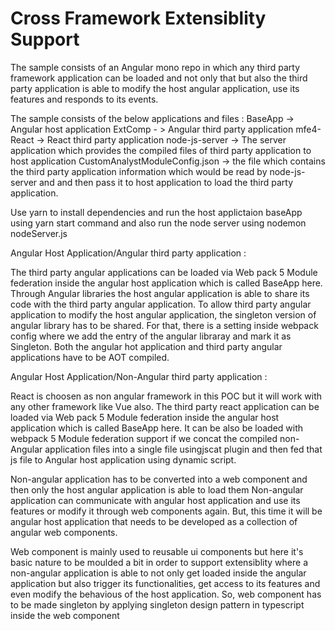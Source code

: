 # Cross Framework Extensiblity Support
The sample consists of an Angular mono repo in which any third party framework application can be loaded and not only that but also the third party application is able to modify the host angular application, use its features and responds to its events.

The sample consists of the below applications and files :
BaseApp -> Angular host application
ExtComp - > Angular third party application
mfe4-React -> React third party application
node-js-server -> The server application which provides the compiled files of third party application to host application
CustomAnalystModuleConfig.json -> the file which contains the third party application information which would be read by node-js-server and and then pass it to host application
to load the third party application.

Use yarn to install dependencies and run the host applictaion baseApp using yarn start command and also run the node server using nodemon nodeServer.js


 Angular Host Application/Angular third party  application :
 
The third party angular applications can be loaded via Web pack 5 Module federation inside the angular host application which is called BaseApp here.
Through Angular libraries the host angular application  is able to share its code with the third party angular application.
To allow third party angular application to modify the host angular application, the singleton version of angular library has to be shared.
For that, there is a setting inside webpack config where we add the entry of the angular libraray and mark it as Singleton.
Both the angular hot application and third party angular applications have to be AOT compiled.

 Angular Host Application/Non-Angular third party  application :
 
 React is choosen as non angular framework in this POC but it will work with any other framework like Vue also.
 The third party react application can be loaded via Web pack 5 Module federation inside the angular host application which is called BaseApp here.
 It can be also be loaded with webpack 5 Module federation support if we concat the compiled non-Angular application files into a single file usingjscat plugin
 and then fed that js file to Angular host application using dynamic script.
 
Non-angular application has to be converted into a web component and then only the host angular application is able to load them
Non-angular application can communicate with angular host application and use its features or modify it through web components again. But, this time
it will be angular host application that needs to be developed as a collection of angular web components.

Web component is mainly used to reusable ui components but here it's basic nature to be moulded a bit in order to support extensiblity where a non-angular application
is able to not only get loaded inside the angular application but also trigger its functionalities, get access to its features and even modify the behavious of the host application. So, web component has to be made singleton by applying singleton design pattern in typescript inside the web component



